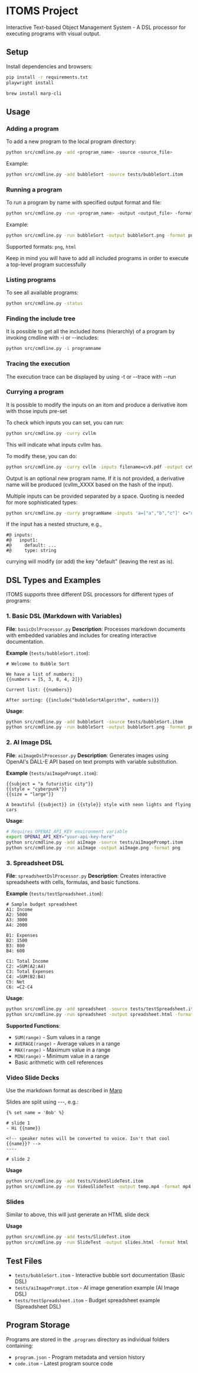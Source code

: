 # ITOMS Project

Interactive Text-based Object Management System - A DSL processor for executing programs with visual output.

## Setup

Install dependencies and browsers:

```bash
pip install -r requirements.txt
playwright install

brew install marp-cli
```

## Usage

### Adding a program

To add a new program to the local program directory:

```bash
python src/cmdline.py -add <program_name> -source <source_file>
```

Example:
```bash
python src/cmdline.py -add bubbleSort -source tests/bubbleSort.itom
```

### Running a program

To run a program by name with specified output format and file:

```bash
python src/cmdline.py -run <program_name> -output <output_file> -format <format>
```

Example:
```bash
python src/cmdline.py -run bubbleSort -output bubbleSort.png -format png
```

Supported formats: `png`, `html`

Keep in mind you will have to add all included programs in order to execute a top-level program successfully

### Listing programs

To see all available programs:

```bash
python src/cmdline.py -status
```

### Finding the include tree

It is possible to get all the included itoms (hierarchly) of a program by invoking cmdline with -i or --includes:

```bash
python src/cmdline.py -i programname
```
### Tracing the execution
The execution trace can be displayed by using -t or --trace with --run

### Currying a program

It is possible to modify the inputs on an itom and produce a derivative itom with those inputs pre-set

To check which inputs you can set, you can run:
```bash
python src/cmdline.py -curry cvllm
```
This will indicate what inputs cvllm has. 

To modify these, you can do:
```bash
python src/cmdline.py -curry cvllm -inputs filename=cv9.pdf -output cv9llm
```
Output is an optional new program name. If it is not provided, a derivative name will be produced (cvllm_XXXX based on the hash of the input).

Multiple inputs can be provided separated by a space. Quoting is needed for more sophisticated types:
```bash
python src/cmdline.py -curry programName -inputs 'a=["a","b","c"]' c="d" 'x={"a":"b"}' -output newProgram
```

If the input has a nested structure, e.g.,
```
#@ inputs:
#@   input1:
#@     default: ...
#@     type: string
```
currying will modify (or add) the key "default" (leaving the rest as is).

## DSL Types and Examples

ITOMS supports three different DSL processors for different types of programs:

### 1. Basic DSL (Markdown with Variables)
**File**: `basicDslProcessor.py`
**Description**: Processes markdown documents with embedded variables and includes for creating interactive documentation.

**Example** (`tests/bubbleSort.itom`):
```
# Welcome to Bubble Sort

We have a list of numbers:
{{numbers = [5, 3, 8, 4, 2]}}

Current list: {{numbers}}

After sorting: {{include("bubbleSortAlgorithm", numbers)}}
```

**Usage**:
```bash
python src/cmdline.py -add bubbleSort -source tests/bubbleSort.itom
python src/cmdline.py -run bubbleSort -output bubbleSort.png -format png
```

### 2. AI Image DSL 
**File**: `aiImageDslProcessor.py`
**Description**: Generates images using OpenAI's DALL-E API based on text prompts with variable substitution.

**Example** (`tests/aiImagePrompt.itom`):
```
{{subject = "a futuristic city"}}
{{style = "cyberpunk"}}
{{size = "large"}}

A beautiful {{subject}} in {{style}} style with neon lights and flying cars
```

**Usage**:
```bash
# Requires OPENAI_API_KEY environment variable
export OPENAI_API_KEY="your-api-key-here"
python src/cmdline.py -add aiImage -source tests/aiImagePrompt.itom
python src/cmdline.py -run aiImage -output aiImage.png -format png
```

### 3. Spreadsheet DSL
**File**: `spreadsheetDslProcessor.py`
**Description**: Creates interactive spreadsheets with cells, formulas, and basic functions.

**Example** (`tests/testSpreadsheet.itom`):
```
# Sample budget spreadsheet
A1: Income
A2: 5000
A3: 3000
A4: 2000

B1: Expenses
B2: 1500
B3: 800
B4: 600

C1: Total Income
C2: =SUM(A2:A4)
C3: Total Expenses
C4: =SUM(B2:B4)
C5: Net
C6: =C2-C4
```

**Usage**:
```bash
python src/cmdline.py -add spreadsheet -source tests/testSpreadsheet.itom
python src/cmdline.py -run spreadsheet -output spreadsheet.html -format html
```

**Supported Functions**:
- `SUM(range)` - Sum values in a range
- `AVERAGE(range)` - Average values in a range  
- `MAX(range)` - Maximum value in a range
- `MIN(range)` - Minimum value in a range
- Basic arithmetic with cell references

### Video Slide Decks
Use the markdown format as described in [Marp](https://marp.app/)

Slides are split using ---, e.g.:

```
{% set name = 'Bob' %}

# slide 1
- Hi {{name}}

<!-- speaker notes will be converted to voice. Isn't that cool {{name}}? -->
----

# slide 2
```

**Usage**
```bash
python src/cmdline.py -add tests/VideoSlideTest.itom
python src/cmdline.py -run VideoSlideTest -output temp.mp4 -format mp4
```

### Slides

Similar to above, this will just generate an HTML slide deck

**Usage**
```bash
python src/cmdline.py -add tests/SlideTest.itom
python src/cmdline.py -run SlideTest -output slides.html -format html
```

## Test Files

- `tests/bubbleSort.itom` - Interactive bubble sort documentation (Basic DSL)
- `tests/aiImagePrompt.itom` - AI image generation example (AI Image DSL)
- `tests/testSpreadsheet.itom` - Budget spreadsheet example (Spreadsheet DSL)

## Program Storage

Programs are stored in the `.programs` directory as individual folders containing:
- `program.json` - Program metadata and version history
- `code.itom` - Latest program source code

##